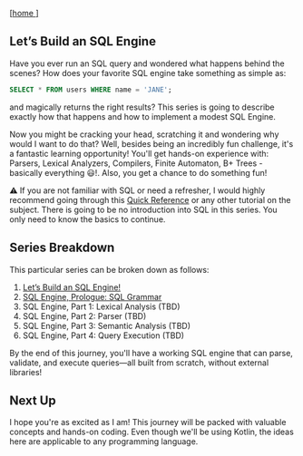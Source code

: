  [[<u>home </u>]](https://gibsonruitiari.github.io/root)

## Let’s Build an SQL Engine

Have you ever run an SQL query and wondered what happens behind the scenes? How does your favorite SQL engine take something as simple as:

```sql
SELECT * FROM users WHERE name = 'JANE';
```

and magically returns the right results? This series is going to describe exactly how that happens and how to implement a modest SQL Engine.

Now you might be cracking your head, scratching it and wondering why would I want to do that? Well, besides being an incredibly fun challenge, 
it's a fantastic learning opportunity! You'll get hands-on experience with: 
Parsers, Lexical Analyzers, Compilers, Finite Automaton, B+ Trees - basically everything 😃!. Also, you get a chance to do something fun!

⚠️ If you are not familiar with SQL or need a refresher, I would highly recommend going through this [Quick Reference](https://www.sqltutorial.org/)
or any other tutorial on the subject. There is going to be no introduction into SQL in this series. You only need to know the basics to continue.


## Series Breakdown

This particular series can be broken down as follows:

1. [Let’s Build an SQL Engine!](https://gibsonruitiari.github.io/SQL%20Engine%20Series/lets_build_an_sq_engine)
2. [SQL Engine, Prologue:  SQL Grammar](https://gibsonruitiari.github.io/SQL%20Engine%20Series/sql_engine_prologue_grammar)
3. SQL Engine, Part 1: Lexical Analysis (TBD)
4. SQL Engine, Part 2: Parser  (TBD)
5. SQL Engine, Part 3: Semantic Analysis (TBD)
6. SQL Engine, Part 4:  Query Execution (TBD)

By the end of this journey, you'll have a working SQL engine that can parse, validate, and execute queries—all built from scratch, 
without external libraries!

## Next Up

I hope you're as excited as I am! This journey will be packed with valuable concepts and hands-on coding. Even though we'll be using Kotlin, 
the ideas here are applicable to any programming language. 
